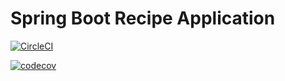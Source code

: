 # Spring Boot Recipe Application

[![CircleCI](https://circleci.com/gh/master-strauss/spring5-recipe-app/tree/master.svg?style=svg)](https://circleci.com/gh/master-strauss/spring5-recipe-app/tree/master)

[![codecov](https://codecov.io/gh/master-strauss/spring5-recipe-app/branch/master/graph/badge.svg?token=8Q6XH17K99)](https://codecov.io/gh/master-strauss/spring5-recipe-app)